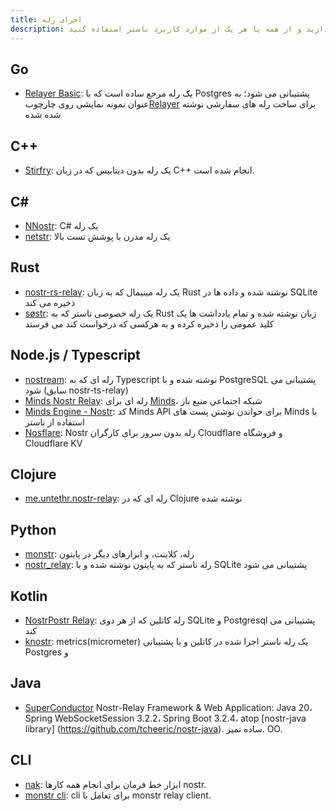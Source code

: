 ```yaml
---
title: اجرای رله
description: این لیستی از مشخصات تمام رله های شناخته شده ناستر است. فقط درصورتی که قصد راه اندازی رله دارید به این نیاز خواهید داشت. تاکنون رله ها جدای از اپلیکیشن بوده اند. می توانید رله خود را راه بیندازید و از همه یا هر یک از موارد کاربرد ناستر استفاده کنید.
---
```


## Go

-   [Relayer Basic](https://github.com/fiatjaf/relayer/tree/master/examples/basic): یک رله مرجع ساده است که با Postgres پشتیبانی می شود؛ به عنوان نمونه نمایشی روی چارچوب[Relayer](https://github.com/fiatjaf/relayer) برای ساخت رله های سفارشی نوشته شده شده

## C++

-   [Stirfry](https://github.com/hoytech/strfry): یک رله بدون دیتابیس که در زبان C++ انجام شده است.

## C#

-   [NNostr](https://github.com/Kukks/NNostr): C# یک رله
-   [netstr](https://github.com/bezysoftware/netstr): یک رله مدرن با پوشش تست بالا

## Rust

-   [nostr-rs-relay](https://sr.ht/~gheartsfield/nostr-rs-relay/): یک رله مینیمال که به زبان Rust نوشته شده و داده ها در SQLite ذخیره می کند
-   [søstr](https://github.com/metasikander/s0str): یک رله خصوصی ناستر که به Rust زبان نوشته شده و تمام یادداشت ها یک کلید عمومی را ذخیره کرده و به هرکسی که درخواست کند می فرستد

## Node.js / Typescript

-   [nostream](https://github.com/Cameri/nostream): رله ای که به Typescript نوشته شده و با PostgreSQL پشتیبانی می شود (سابق nostr-ts-relay)
-   [Minds Nostr Relay](https://gitlab.com/minds/infrastructure/nostr-relay): رله ای برای [Minds](https://www.minds.com)، شبکه اجتماعی منبع باز
-   [Minds Engine - Nostr](https://gitlab.com/minds/engine/-/tree/master/Core/Nostr): کد Minds API برای خواندن نوشتن پست های Minds با استفاده از ناستر
-   [Nosflare](https://github.com/Spl0itable/nosflare): Nostr رله بدون سرور برای کارگران Cloudflare و فروشگاه Cloudflare KV

## Clojure

-   [me.untethr.nostr-relay](https://github.com/atdixon/me.untethr.nostr-relay): رله ای که در Clojure نوشته شده

## Python

-   [monstr](https://github.com/monty888/monstr): رله، کلاینت، و ابزارهای دیگر در پایتون
-   [nostr_relay](https://code.pobblelabs.org/fossil/nostr_relay/): رله ناستر که به پایتون نوشته شده و با SQLite پشتیبانی می شود

## Kotlin

-   [NostrPostr Relay](https://github.com/Giszmo/NostrPostr/tree/master/NostrRelay): رله کاتلین که از هر دوی SQLite و Postgresql پشتیبانی می کند
-   [knostr](https://github.com/lpicanco/knostr): metrics(micrometer) یک رله ناستر اجرا شده در کاتلین و با پشتیبانی Postgres و

## Java

-   [SuperConductor](https://github.com/avlo/superconductor) Nostr-Relay Framework & Web Application: Java 20، Spring WebSocketSession 3.2.2، Spring Boot 3.2.4، atop [nostr-java library] (https://github.com/tcheeric/nostr-java).  ساده تمیز. OO.

## CLI

- [nak](https://github.com/fiatjaf/nak): ابزار خط فرمان برای انجام همه کارها nostr.
- [monstr cli](https://github.com/monty888/monstr_terminal): cli برای تعامل با monstr relay client.
